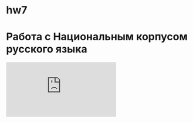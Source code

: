 # hw7
# Работа с Национальным корпусом русского языка

![](https://github.com/anastasiagoryaynova/hw7/blob/master/anastasiagoryaynova:hw7.pdf)
